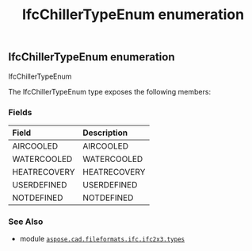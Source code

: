 ﻿---
title: IfcChillerTypeEnum enumeration
second_title: Aspose.CAD for Python via .NET API References
description: 
type: docs
weight: 1870
url: /aspose.cad.fileformats.ifc.ifc2x3.types/ifcchillertypeenum/
is_root: false
---

## IfcChillerTypeEnum enumeration

IfcChillerTypeEnum



The IfcChillerTypeEnum type exposes the following members:

### Fields
| Field | Description |
| :- | :- |
| AIRCOOLED | AIRCOOLED |
| WATERCOOLED | WATERCOOLED |
| HEATRECOVERY | HEATRECOVERY |
| USERDEFINED | USERDEFINED |
| NOTDEFINED | NOTDEFINED |



### See Also
* module [`aspose.cad.fileformats.ifc.ifc2x3.types`](..)
